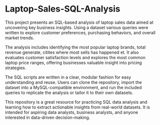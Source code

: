 # Laptop-Sales-SQL-Analysis
This project presents an SQL-based analysis of laptop sales data aimed at uncovering key business insights. Using a dataset various queries were written to explore customer preferences, purchasing behaviors, and overall market trends.

The analysis includes identifying the most popular laptop brands, total revenue generate, citites where most sells has happened et. It also evaluates customer satisfaction levels and explores the most common laptop price ranges, offering businesses valuable insight into pricing strategies.

The SQL scripts are written in a clear, modular fashion for easy understanding and reuse. Users can clone the repository, import the dataset into a MySQL-compatible environment, and run the included queries to replicate the analysis or tailor it to their own datasets.

This repository is a great resource for practicing SQL data analysis and learning how to extract actionable insights from real-world datasets. It is intended for aspiring data analysts, business analysts, and anyone interested in data-driven decision-making.
